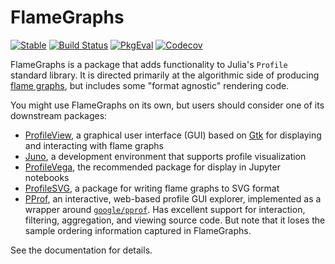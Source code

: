 # FlameGraphs

[![Stable](https://img.shields.io/badge/docs-stable-blue.svg)](https://timholy.github.io/FlameGraphs.jl/stable)
[![Build Status](https://travis-ci.com/timholy/FlameGraphs.jl.svg?branch=master)](https://travis-ci.com/timholy/FlameGraphs.jl)
[![PkgEval][pkgeval-img]][pkgeval-url]
[![Codecov](https://codecov.io/gh/timholy/FlameGraphs.jl/branch/master/graph/badge.svg)](https://codecov.io/gh/timholy/FlameGraphs.jl)

FlameGraphs is a package that adds functionality to Julia's `Profile` standard library. It is directed primarily at the algorithmic side of producing [flame graphs](http://www.brendangregg.com/flamegraphs.html), but includes some "format agnostic" rendering code.

You might use FlameGraphs on its own, but users should consider one of its downstream packages:

- [ProfileView](https://github.com/timholy/ProfileView.jl), a graphical user interface (GUI) based on [Gtk](https://github.com/JuliaGraphics/Gtk.jl) for displaying and interacting with flame graphs
- [Juno](https://junolab.org/), a development environment that supports profile visualization
- [ProfileVega](https://github.com/davidanthoff/ProfileVega.jl), the recommended package for display in Jupyter notebooks
- [ProfileSVG](https://github.com/timholy/ProfileSVG.jl), a package for writing flame graphs to SVG format
- [PProf](https://github.com/JuliaPerf/PProf.jl), an interactive, web-based profile GUI explorer, implemented as a wrapper around [`google/pprof`](https://github.com/google/pprof). Has excellent support for interaction, filtering, aggregation, and viewing source code. But note that it loses the sample ordering information captured in FlameGraphs.

See the documentation for details.

[pkgeval-img]: https://juliaci.github.io/NanosoldierReports/pkgeval_badges/F/FlameGraphs.svg
[pkgeval-url]: https://juliaci.github.io/NanosoldierReports/pkgeval_badges/report.html
